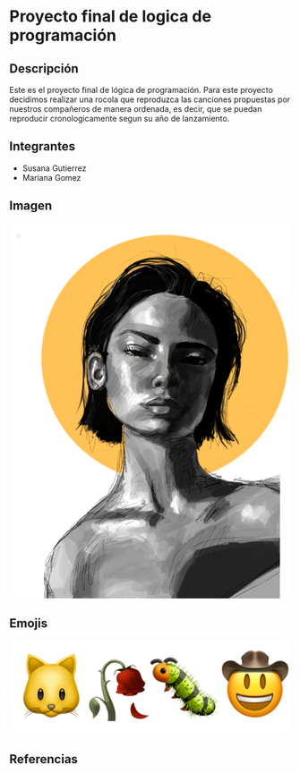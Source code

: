# Proyecto final de logica de programación

## Descripción
Este es el proyecto final de lógica de programación. Para este proyecto decidimos realizar una rocola que reproduzca las canciones propuestas por nuestros compañeros de manera ordenada, es decir, que se puedan reproducir cronologicamente segun su año de lanzamiento. 

## Integrantes
- Susana Gutierrez
- Mariana Gomez

## Imagen
![Arte minimalista](https://github.com/Susanagg05/Proyecto_final/blob/main/Kateharris%20Shop%20_%20Redbubble.png)

## Emojis
![Emojis](https://github.com/Susanagg05/Proyecto_final/blob/main/Emojis.PNG)

## Referencias

